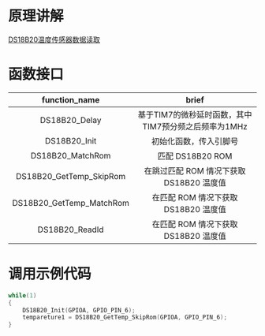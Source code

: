 # 原理讲解
[DS18B20温度传感器数据读取](https://imuncle.github.io/content.html?id=46)

# 函数接口
function_name|brief
:--:|:--:
DS18B20_Delay|基于TIM7的微秒延时函数，其中TIM7预分频之后频率为1MHz
DS18B20_Init|初始化函数，传入引脚号
DS18B20_MatchRom|匹配 DS18B20 ROM
DS18B20_GetTemp_SkipRom|在跳过匹配 ROM 情况下获取 DS18B20 温度值
DS18B20_GetTemp_MatchRom|在匹配 ROM 情况下获取 DS18B20 温度值
DS18B20_ReadId|在匹配 ROM 情况下获取 DS18B20 温度值

# 调用示例代码
```c
while(1)
{
    DS18B20_Init(GPIOA, GPIO_PIN_6);
	tempareture1 = DS18B20_GetTemp_SkipRom(GPIOA, GPIO_PIN_6);
}
```